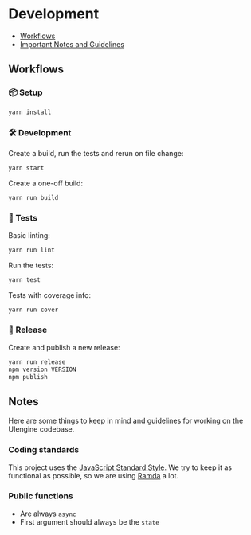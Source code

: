 # Development

- [Workflows](#workflows)
- [Important Notes and Guidelines](#notes)

## Workflows

### 📦 Setup

```bash
yarn install
```

### 🛠 Development

Create a build, run the tests and rerun on file change:

```bash
yarn start
```

Create a one-off build:

```bash
yarn run build
```

### 🚥 Tests

Basic linting:

```bash
yarn run lint
```

Run the tests:

```bash
yarn test
```

Tests with coverage info:

```bash
yarn run cover
```

### 🚀 Release

Create and publish a new release:

```bash
yarn run release
npm version VERSION
npm publish
```

## Notes

Here are some things to keep in mind and guidelines for working on the UIengine codebase.

### Coding standards

This project uses the [JavaScript Standard Style](http://standardjs.com/).
We try to keep it as functional as possible, so we are using [Ramda](http://ramdajs.com/) a lot.

### Public functions

- Are always `async`
- First argument should always be the `state`
